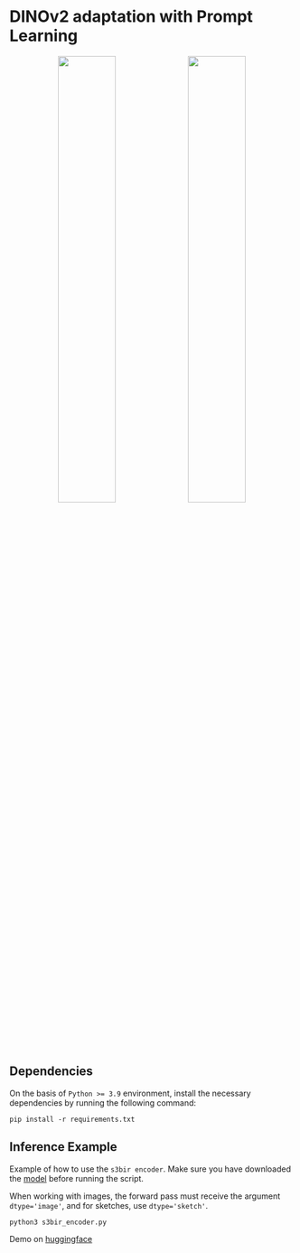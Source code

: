# DINOv2 adaptation with Prompt Learning

<p align="center">
  <img src="https://github.com/user-attachments/assets/b4a20f9d-ff75-411d-9284-08e613e515c6" width="45%" />
  <img src="https://github.com/user-attachments/assets/5dfc827c-defe-4d3c-ab56-d7d9e1565c35" width="45%" />
</p>

## Dependencies

On the basis of `Python >= 3.9` environment, install the necessary dependencies by running the following command:

```shell
pip install -r requirements.txt
```

## Inference Example
Example of how to use the `s3bir encoder`. Make sure you have downloaded the [model](https://drive.google.com/file/d/1AdxC8h-XD9Rf29_vFUnHZ5r933INMN3r/view?usp=drive_link) before running the script.

When working with images, the forward pass must receive the argument `dtype='image'`, and for sketches, use `dtype='sketch'`.

```shell
python3 s3bir_encoder.py
```

Demo on [huggingface](https://chstr-s3bir.hf.space/)